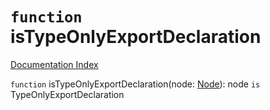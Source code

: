 # `function` isTypeOnlyExportDeclaration

[Documentation Index](../README.md)

`function` isTypeOnlyExportDeclaration(node: [Node](../interface.Node/README.md)): node `is` TypeOnlyExportDeclaration